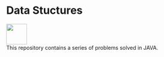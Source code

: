 # Data Stuctures
<img width="55" src="https://raw.githubusercontent.com/gilbarbara/logos/master/logos/c.svg"/></div>
</br>
This repository contains a series of problems solved in JAVA.
